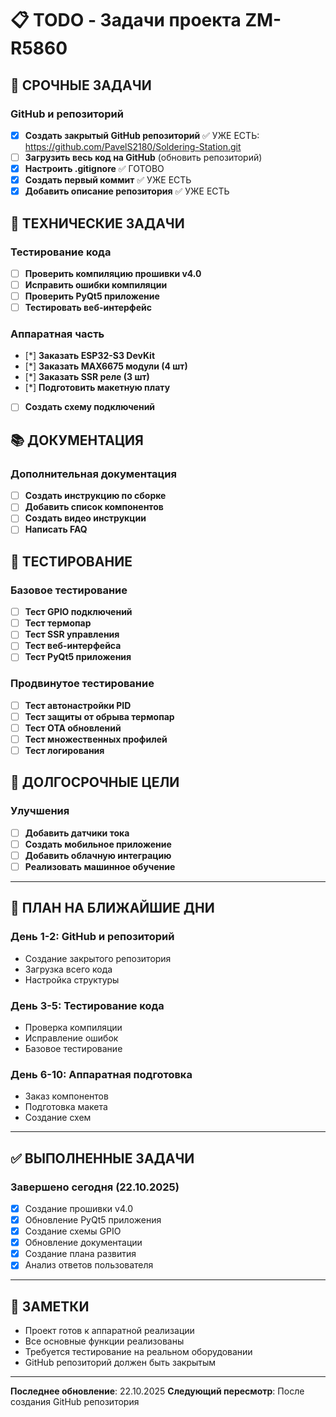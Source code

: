 # 📋 TODO - Задачи проекта ZM-R5860

## 🚨 СРОЧНЫЕ ЗАДАЧИ

### GitHub и репозиторий
- [x] **Создать закрытый GitHub репозиторий** ✅ УЖЕ ЕСТЬ: https://github.com/PavelS2180/Soldering-Station.git
- [ ] **Загрузить весь код на GitHub** (обновить репозиторий)
- [x] **Настроить .gitignore** ✅ ГОТОВО
- [x] **Создать первый коммит** ✅ УЖЕ ЕСТЬ
- [x] **Добавить описание репозитория** ✅ УЖЕ ЕСТЬ

## 🔧 ТЕХНИЧЕСКИЕ ЗАДАЧИ

### Тестирование кода
- [ ] **Проверить компиляцию прошивки v4.0**
- [ ] **Исправить ошибки компиляции**
- [ ] **Проверить PyQt5 приложение**
- [ ] **Тестировать веб-интерфейс**

### Аппаратная часть
- [*] **Заказать ESP32-S3 DevKit**
- [*] **Заказать MAX6675 модули (4 шт)**
- [*] **Заказать SSR реле (3 шт)**
- [*] **Подготовить макетную плату**
- [ ] **Создать схему подключений**

## 📚 ДОКУМЕНТАЦИЯ

### Дополнительная документация
- [ ] **Создать инструкцию по сборке**
- [ ] **Добавить список компонентов**
- [ ] **Создать видео инструкции**
- [ ] **Написать FAQ**

## 🧪 ТЕСТИРОВАНИЕ

### Базовое тестирование
- [ ] **Тест GPIO подключений**
- [ ] **Тест термопар**
- [ ] **Тест SSR управления**
- [ ] **Тест веб-интерфейса**
- [ ] **Тест PyQt5 приложения**

### Продвинутое тестирование
- [ ] **Тест автонастройки PID**
- [ ] **Тест защиты от обрыва термопар**
- [ ] **Тест OTA обновлений**
- [ ] **Тест множественных профилей**
- [ ] **Тест логирования**

## 🎯 ДОЛГОСРОЧНЫЕ ЦЕЛИ

### Улучшения
- [ ] **Добавить датчики тока**
- [ ] **Создать мобильное приложение**
- [ ] **Добавить облачную интеграцию**
- [ ] **Реализовать машинное обучение**

---

## 📅 ПЛАН НА БЛИЖАЙШИЕ ДНИ

### День 1-2: GitHub и репозиторий
- Создание закрытого репозитория
- Загрузка всего кода
- Настройка структуры

### День 3-5: Тестирование кода
- Проверка компиляции
- Исправление ошибок
- Базовое тестирование

### День 6-10: Аппаратная подготовка
- Заказ компонентов
- Подготовка макета
- Создание схем

---

## ✅ ВЫПОЛНЕННЫЕ ЗАДАЧИ

### Завершено сегодня (22.10.2025)
- [x] Создание прошивки v4.0
- [x] Обновление PyQt5 приложения
- [x] Создание схемы GPIO
- [x] Обновление документации
- [x] Создание плана развития
- [x] Анализ ответов пользователя

---

## 📝 ЗАМЕТКИ

- Проект готов к аппаратной реализации
- Все основные функции реализованы
- Требуется тестирование на реальном оборудовании
- GitHub репозиторий должен быть закрытым

---

**Последнее обновление**: 22.10.2025
**Следующий пересмотр**: После создания GitHub репозитория
